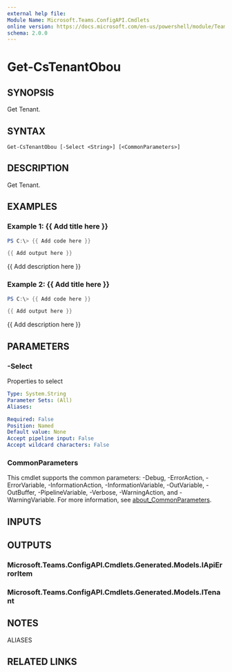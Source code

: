 ```yaml
---
external help file:
Module Name: Microsoft.Teams.ConfigAPI.Cmdlets
online version: https://docs.microsoft.com/en-us/powershell/module/Teams/get-cstenantobou
schema: 2.0.0
---
```


# Get-CsTenantObou

## SYNOPSIS
Get Tenant.

## SYNTAX

```
Get-CsTenantObou [-Select <String>] [<CommonParameters>]
```

## DESCRIPTION
Get Tenant.

## EXAMPLES

### Example 1: {{ Add title here }}
```powershell
PS C:\> {{ Add code here }}

{{ Add output here }}
```

{{ Add description here }}

### Example 2: {{ Add title here }}
```powershell
PS C:\> {{ Add code here }}

{{ Add output here }}
```

{{ Add description here }}

## PARAMETERS

### -Select
Properties to select

```yaml
Type: System.String
Parameter Sets: (All)
Aliases:

Required: False
Position: Named
Default value: None
Accept pipeline input: False
Accept wildcard characters: False
```

### CommonParameters
This cmdlet supports the common parameters: -Debug, -ErrorAction, -ErrorVariable, -InformationAction, -InformationVariable, -OutVariable, -OutBuffer, -PipelineVariable, -Verbose, -WarningAction, and -WarningVariable. For more information, see [about_CommonParameters](http://go.microsoft.com/fwlink/?LinkID=113216).

## INPUTS

## OUTPUTS

### Microsoft.Teams.ConfigAPI.Cmdlets.Generated.Models.IApiErrorItem

### Microsoft.Teams.ConfigAPI.Cmdlets.Generated.Models.ITenant

## NOTES

ALIASES

## RELATED LINKS

